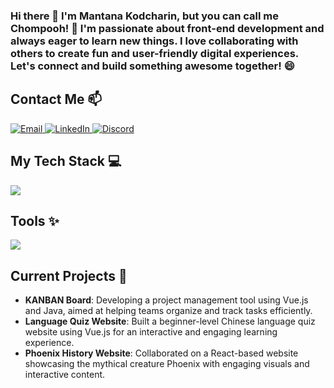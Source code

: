 ### Hi there 👋 I'm Mantana Kodcharin, but you can call me Chompooh! 🩷 I'm passionate about front-end development and always eager to learn new things. I love collaborating with others to create fun and user-friendly digital experiences. Let's connect and build something awesome together! 😄


## Contact Me 📫
<a href="mailto:mantana.7664@gmail.com">
  <img src="https://skillicons.dev/icons?i=gmail" alt="Email" />
</a>
<a href="https://linkedin.com/in/mantana-kodcharin">
  <img src="https://skillicons.dev/icons?i=linkedin" alt="LinkedIn" />
</a>
<a href="https://discordapp.com/users/imavillian_">
  <img src="https://skillicons.dev/icons?i=discord" alt="Discord" />
</a>

## My Tech Stack 💻
<a href="https://skillicons.dev">
  <img src="https://skillicons.dev/icons?i=html,css,js,java,vue,nodejs,adonis,ts,docker"/>
</a>

## Tools ✨
<a href="https://skillicons.dev">
  <img src="https://skillicons.dev/icons?i=vscode,idea,figma,github&theme=dark"/>
</a>


## Current Projects 🚀
- **KANBAN Board**: Developing a project management tool using Vue.js and Java, aimed at helping teams organize and track tasks efficiently.
- **Language Quiz Website**: Built a beginner-level Chinese language quiz website using Vue.js for an interactive and engaging learning experience.
- **Phoenix History Website**: Collaborated on a React-based website showcasing the mythical creature Phoenix with engaging visuals and interactive content.

<!-- 
## My Stats 🏆
<p align="center">
  <img src="https://github-readme-stats.vercel.app/api/top-langs/?username=mantana-chp&layout=compact" alt="Top Languages" /> <br>
  <img src="https://github-readme-stats.vercel.app/api?username=mantana-chp&show_icons=true&theme=dracula" alt="GitHub Stats" />
</p>
-->

